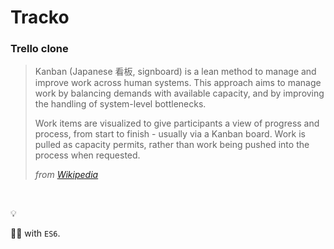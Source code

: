 # Tracko

### Trello clone 

> Kanban (Japanese 看板, signboard) is a lean method to manage and improve work across human systems. This approach aims to manage work by balancing demands with available capacity, and by improving the handling of system-level bottlenecks.
>
> Work items are visualized to give participants a view of progress and process, from start to finish - usually via a Kanban board. Work is pulled as capacity permits, rather than work being pushed into the process when requested.
>
> _from [Wikipedia](https://en.wikipedia.org/wiki/Kanban_(development))_

<br />

💡

👨‍💻 with `ES6`.
